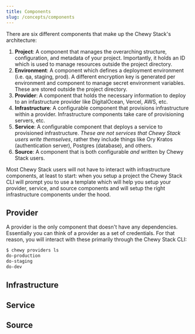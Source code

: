 ```yaml
---
title: Components
slug: /concepts/components
---
```


There are six different components that make up the Chewy Stack's architecture:

1.  **Project**: A component that manages the overarching structure, configuration, and metadata of your project. Importantly, it holds an ID which is used to manage resources outside the project directory.
2.  **Environment**:  A component which defines a deployment environment (i.e. qa, staging, prod). A different encryption key is generated per environment and component to manage secret environment variables. These are stored outside the project directory.
3.  **Provider**: A component that holds the necessary information to deploy to an infastructure provider like DigitalOcean, Vercel, AWS, etc.
4.  **Infrastructure**: A configurable component that provisions infrastructure within a provider. Infrastructure components take care of provisioning servers, etc.
5.  **Service**: A configurable component that deploys a service to provisioned infrastructure. _These are not services that Chewy Stack users write themselves_, rather they include things like Ory Kratos (authentication server), Postgres (database), and others.
6.  **Source**: A component that is both configurable _and_ written by Chewy Stack users.

Most Chewy Stack users will not have to interact with infrastructure components, at least to start: when you setup a project the Chewy Stack CLI will prompt you to use a template which will help you setup your provider, service, and source components and will setup the right infrastructure components under the hood.

## Provider

A provider is the only component that doesn't have any dependencies. Essentially you can think of a provider as a set of credentials. For that reason, you will interact with these primarily through the Chewy Stack CLI:

```bash
$ chewy providers ls
do-production
do-staging
do-dev
```

## Infrastructure

## Service

## Source
